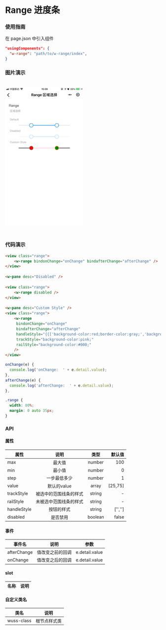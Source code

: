 # Range 进度条

### 使用指南

在 page.json 中引入组件

```json
"usingComponents": {
  "w-range": "path/to/w-range/index",
}
```

### 图片演示

<img style="margin: 20px 0;" height="450px" src="../../resource/range.jpg"/>



### 代码演示

```html
<view class="range">
	<w-range bindonChange="onChange" bindafterChange="afterChange" />
</view>

<w-pane desc="Disabled" />

<view class="range">
	<w-range disabled />
</view>

<w-pane desc="Custom Style" />
<view class="range">
	<w-range
	 bindonChange="onChange"
	 bindafterChange="afterChange"
	 handleStyle="{{['background-color:red;border-color:gray;','background-color:green;border-color:#fe961c;']}}"
	 trackStyle="background-color:pink;"
	 railStyle="background-color:#000;"
	/>
</view>
```

```javascript
onChange(e) {
  console.log('onChange:  ' + e.detail.value);
},
afterChange(e) {
  console.log('afterChange:  ' + e.detail.value);
},
```

```css
.range {
  width: 80%;
  margin: 0 auto 35px;
}
```

### API

#### 属性

| 属性 |    说明    |  类型  | 默认值 |
| ---- | :--------: | :----: | -----: |
| max | 最大值 | number | 100 |
| min | 最小值 | number | 0 |
| step | 一步最低多少 | number | 1 |
| value |  默认的value | array | [25,75] |
| trackStyle | 被选中的范围线条的样式 | string | - |
| railStyle | 未被选中范围线条的样式 | string | - |
| handleStyle | 按钮的样式 | string | ['',''] |
| disabled | 是否禁用 | boolean | false |

#### 事件

| 事件名 | 说明 | 参数 |
| ------ | ---- | ---- |
| afterChange | 值改变之前的回调 | e.detail.value |
| onChange | 值改变之后的回调 | e.detail.value |



#### slot

| 名称 | 说明 |
| ---- | ---- |


#### 自定义类名

| 类名       | 说明         |
| ---------- | ------------ |
| wuss-class | 根节点样式类 |
